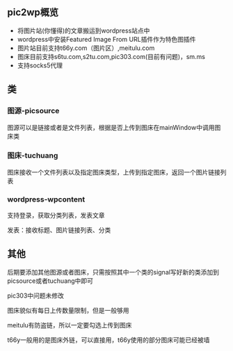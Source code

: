 ## pic2wp概览

 - 将图片站(你懂得)的文章搬运到wordpress站点中
 - wordpress中安装Featured Image From URL插件作为特色图插件
 - 图片站目前支持t66y.com（图片区）,meitulu.com
 - 图床目前支持s6tu.com,s2tu.com,pic303.com(目前有问题)，sm.ms
 - 支持socks5代理

## 类
### 图源-picsource
图源可以是链接或者是文件列表，根据是否上传到图床在mainWindow中调用图床类

### 图床-tuchuang
图床接收一个文件列表以及指定图床类型，上传到指定图床，返回一个图片链接列表

### wordpress-wpcontent
支持登录，获取分类列表，发表文章


发表：接收标题、图片链接列表、分类


## 其他
后期要添加其他图源或者图床，只需按照其中一个类的signal写好新的类添加到picsource或者tuchuang中即可


pic303中问题未修改


图床貌似有每日上传数量限制，但是一般够用


meitulu有防盗链，所以一定要勾选上传到图床


t66y一般用的是图床外链，可以直接用，t66y使用的部分图床可能已经被墙
